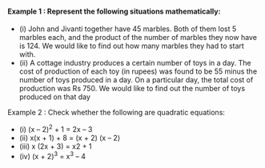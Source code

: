 #### Example 1 : Represent the following situations mathematically:
* (i) John and Jivanti together have 45 marbles. Both of them lost 5 marbles each, and the product of the number of marbles they now have is 124. We would like to find out how many marbles they had to start with.
* (ii) A cottage industry produces a certain number of toys in a day. The cost of production of each toy (in rupees) was found to be 55 minus the number of toys produced in a day. On a particular day, the total cost of production was
Rs 750. We would like to find out the number of toys produced on that day

Example 2 : Check whether the following are quadratic equations:
* (i) (x – 2)<sup>2</sup> + 1 = 2x – 3 
* (ii) x(x + 1) + 8 = (x + 2) (x – 2)
* (iii) x (2x + 3) = x2 + 1 
* (iv) (x + 2)<sup>3</sup> = x<sup>3</sup> – 4
